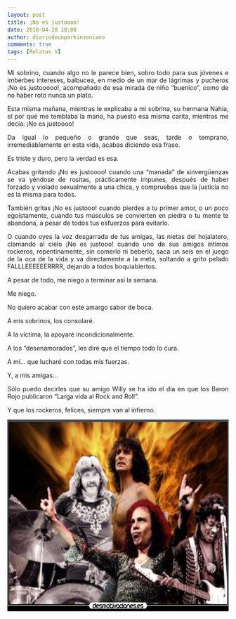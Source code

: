 ```yaml
---
layout: post
title: ¡No es justoooo!
date: 2018-04-28 18:08
author: diariodeunparkinsoniano
comments: true
tags: [Relatos V]
---
```

<p style="text-align:justify;">Mi sobrino, cuando algo no le parece bien, sobro todo para sus jóvenes e imberbes intereses, balbucea, en medio de un mar de lágrimas y pucheros ¡No es justooooo!, acompañado de esa mirada de niño “buenico”, como de no haber roto nunca un plato.</p>
<p style="text-align:justify;">Esta misma mañana, mientras le explicaba a mi sobrina, su hermana Nahia, el por qué me temblaba la mano, ha puesto esa misma carita, mientras me decía: ¡No es justoooo!</p>
<p style="text-align:justify;">Da igual lo pequeño o grande que seas, tarde o temprano, irremediablemente en esta vida, acabas diciendo esa frase.</p>
<p style="text-align:justify;">Es triste y duro, pero la verdad es esa.</p>
<p style="text-align:justify;">Acabas gritando ¡No es justoooo! cuando una “manada” de sinvergüenzas se va yéndose de rositas, prácticamente impunes, después de haber forzado y violado sexualmente a una chica, y compruebas que la justicia no es la misma para todos.</p>
<p style="text-align:justify;">También gritas ¡No es justooo! cuando pierdes a tu primer amor, o un poco egoístamente, cuando tus músculos se convierten en piedra o tu mente te abandona, a pesar de todos tus esfuerzos para evitarlo.</p>
<p style="text-align:justify;">O cuando oyes la voz desgarrada de tus amigas, las nietas del hojalatero, clamando al cielo ¡No es justooo! cuando uno de sus amigos íntimos rockeros, repentinamente, sin comerlo ni beberlo, saca un seis en el juego de la oca de la vida y va directamente a la meta, soltando a grito pelado FALLLEEEEEERRRR, dejando a todos boquiabiertos.</p>
<p style="text-align:justify;">A pesar de todo, me niego a terminar así la semana.</p>
<p style="text-align:justify;">Me niego.</p>
<p style="text-align:justify;">No quiero acabar con este amargo sabor de boca.</p>
<p style="text-align:justify;">A mis sobrinos, los consolaré.</p>
<p style="text-align:justify;">A la víctima, la apoyaré incondicionalmente.</p>
<p style="text-align:justify;">A los “desenamorados”, les diré que el tiempo todo lo cura.</p>
<p style="text-align:justify;">A mí… que lucharé con todas mis fuerzas.</p>
<p style="text-align:justify;">Y, a mis amigas…</p>
<p style="text-align:justify;">Sólo puedo decirles que su amigo Willy se ha ido el día en que los Baron Rojo publicaron “Larga vida al Rock and Roll”.</p>
<p style="text-align:justify;">Y que los rockeros, felices, siempre van al infierno.</p>
<p style="text-align:justify;"><img class="img-fluid"  clasXs=" size-full wp-image-652 aligncenter" src="/assets/images/2018/04/infiernocopia.jpg" alt="infiernocopia" width="592" height="436" /></p>
